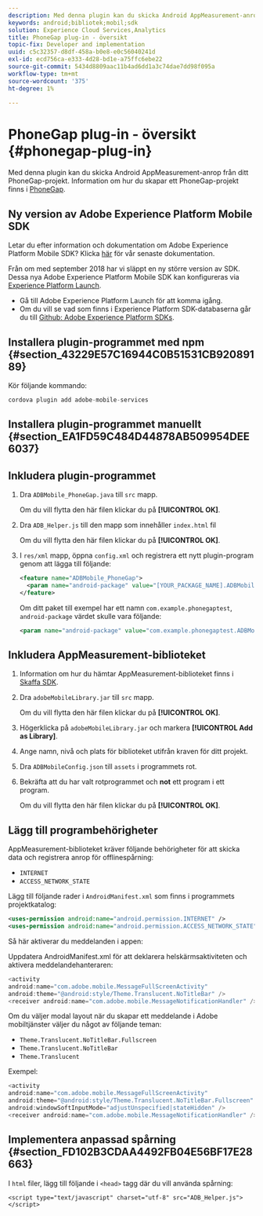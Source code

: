 ```yaml
---
description: Med denna plugin kan du skicka Android AppMeasurement-anrop från ditt PhoneGap-projekt.
keywords: android;bibliotek;mobil;sdk
solution: Experience Cloud Services,Analytics
title: PhoneGap plug-in - översikt
topic-fix: Developer and implementation
uuid: c5c32357-d8df-458a-b0e8-e0c56040241d
exl-id: ecd756ca-e333-4d28-bd1e-a75ffc6ebe22
source-git-commit: 5434d8809aac11b4ad6dd1a3c74dae7dd98f095a
workflow-type: tm+mt
source-wordcount: '375'
ht-degree: 1%

---
```


# PhoneGap plug-in - översikt {#phonegap-plug-in}

Med denna plugin kan du skicka Android AppMeasurement-anrop från ditt PhoneGap-projekt. Information om hur du skapar ett PhoneGap-projekt finns i [PhoneGap](https://helpx.adobe.com/experience-manager/6-4/mobile/using/phonegap.html).

## Ny version av Adobe Experience Platform Mobile SDK

Letar du efter information och dokumentation om Adobe Experience Platform Mobile SDK? Klicka [här](https://aep-sdks.gitbook.io/docs/) för vår senaste dokumentation.

Från om med september 2018 har vi släppt en ny större version av SDK. Dessa nya Adobe Experience Platform Mobile SDK kan konfigureras via [Experience Platform Launch](https://www.adobe.com/experience-platform/launch.html).

* Gå till Adobe Experience Platform Launch för att komma igång.
* Om du vill se vad som finns i Experience Platform SDK-databaserna går du till [Github: Adobe Experience Platform SDKs](https://github.com/Adobe-Marketing-Cloud/acp-sdks).


## Installera plugin-programmet med npm {#section_43229E57C16944C0B51531CB92089189}

Kör följande kommando:

```java
cordova plugin add adobe-mobile-services
```

## Installera plugin-programmet manuellt {#section_EA1FD59C484D44878AB509954DEE6037}

## Inkludera plugin-programmet

1. Dra `ADBMobile_PhoneGap.java` till `src` mapp.

   Om du vill flytta den här filen klickar du på **[!UICONTROL OK]**.

1. Dra `ADB_Helper.js` till den mapp som innehåller `index.html` fil

   Om du vill flytta den här filen klickar du på **[!UICONTROL OK]**.

1. I `res/xml` mapp, öppna `config.xml` och registrera ett nytt plugin-program genom att lägga till följande:

   ```xml
   <feature name="ADBMobile_PhoneGap"> 
     <param name="android-package" value="[YOUR_PACKAGE_NAME].ADBMobile_PhoneGap" /> 
   </feature>
   ```

   Om ditt paket till exempel har ett namn `com.example.phonegaptest`, `android-package` värdet skulle vara följande:

   ```xml
   <param name="android-package" value="com.example.phonegaptest.ADBMobile_PhoneGap" />
   ```

## Inkludera AppMeasurement-biblioteket

1. Information om hur du hämtar AppMeasurement-biblioteket finns i [Skaffa SDK](/help/android/getting-started/dev-qs.md).
1. Dra `adobeMobileLibrary.jar` till `src` mapp.

   Om du vill flytta den här filen klickar du på **[!UICONTROL OK]**.

1. Högerklicka på `adobeMobileLibrary.jar` och markera **[!UICONTROL Add as Library]**.
1. Ange namn, nivå och plats för biblioteket utifrån kraven för ditt projekt.
1. Dra `ADBMobileConfig.json` till `assets` i programmets rot.
1. Bekräfta att du har valt rotprogrammet och **not** ett program i ett program.

   Om du vill flytta den här filen klickar du på **[!UICONTROL OK]**.

## Lägg till programbehörigheter

AppMeasurement-biblioteket kräver följande behörigheter för att skicka data och registrera anrop för offlinespårning:

* `INTERNET`
* `ACCESS_NETWORK_STATE`

Lägg till följande rader i `AndroidManifest.xml` som finns i programmets projektkatalog:

```xml
<uses-permission android:name="android.permission.INTERNET" /> 
<uses-permission android:name="android.permission.ACCESS_NETWORK_STATE" />
```

Så här aktiverar du meddelanden i appen:

Uppdatera AndroidManifest.xml för att deklarera helskärmsaktiviteten och aktivera meddelandehanteraren:

```java
<activity  
android:name="com.adobe.mobile.MessageFullScreenActivity"  
android:theme="@android:style/Theme.Translucent.NoTitleBar" /> 
<receiver android:name="com.adobe.mobile.MessageNotificationHandler" />
```

Om du väljer modal layout när du skapar ett meddelande i Adobe mobiltjänster väljer du något av följande teman:

* `Theme.Translucent.NoTitleBar.Fullscreen`
* `Theme.Translucent.NoTitleBar`
* `Theme.Translucent`

Exempel:

```java
<activity 
android:name="com.adobe.mobile.MessageFullScreenActivity" 
android:theme="@android:style/Theme.Translucent.NoTitleBar.Fullscreen" 
android:windowSoftInputMode="adjustUnspecified|stateHidden" /> 
<receiver android:name="com.adobe.mobile.MessageNotificationHandler" />
```

## Implementera anpassad spårning {#section_FD102B3CDAA4492FB04E56BF17E28663}

I `html` filer, lägg till följande i `<head>` tagg där du vill använda spårning:

```
<script type="text/javascript" charset="utf-8" src="ADB_Helper.js"></script>
```
